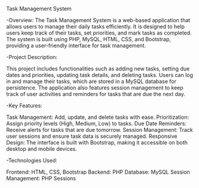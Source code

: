 Task Management System

-Overview:
The Task Management System is a web-based application that allows users to manage their daily tasks efficiently. It is designed to help users keep track of their tasks, set priorities, and mark tasks as completed. The system is built using PHP, MySQL, HTML, CSS, and Bootstrap, providing a user-friendly interface for task management.


-Project Description:

This project includes functionalities such as adding new tasks, setting due dates and priorities, updating task details, and deleting tasks. Users can log in and manage their tasks, which are stored in a MySQL database for persistence. The application also features session management to keep track of user activities and reminders for tasks that are due the next day.

-Key Features:

Task Management: Add, update, and delete tasks with ease.
Prioritization: Assign priority levels (High, Medium, Low) to tasks.
Due Date Reminders: Receive alerts for tasks that are due tomorrow.
Session Management: Track user sessions and ensure task data is securely managed.
Responsive Design: The interface is built with Bootstrap, making it accessible on both desktop and mobile devices.

-Technologies Used:

Frontend: HTML, CSS, Bootstrap
Backend: PHP
Database: MySQL
Session Management: PHP Sessions
